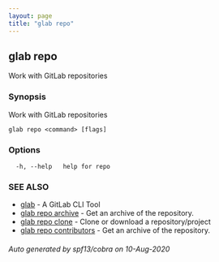 ```yaml
---
layout: page
title: "glab repo"
---
```

## glab repo

Work with GitLab repositories

### Synopsis

Work with GitLab repositories

```
glab repo <command> [flags]
```

### Options

```
  -h, --help   help for repo
```

### SEE ALSO

* [glab](/glab/)	 - A GitLab CLI Tool
* [glab repo archive](/glab_repo_archive/)	 - Get an archive of the repository.
* [glab repo clone](/glab_repo_clone/)	 - Clone or download a repository/project
* [glab repo contributors](/glab_repo_contributors/)	 - Get an archive of the repository.

###### Auto generated by spf13/cobra on 10-Aug-2020
